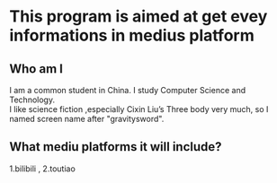 This program is aimed at get evey informations in medius platform
===
Who am I
---
I am a common student in China. I study Computer Science and Technology.<br>
I like science fiction ,especially Cixin Liu’s  Three body very much, so I named screen name after "gravitysword".


## What mediu platforms it will include?
1.bilibili , 2.toutiao


